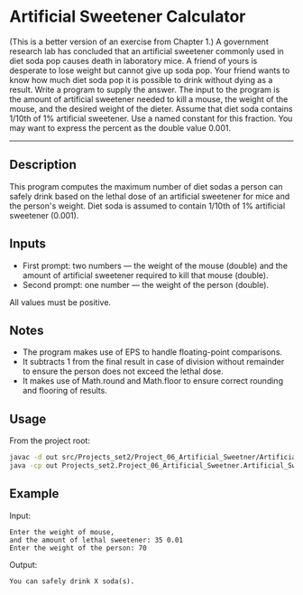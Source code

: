 # Artificial Sweetener Calculator

(This is a better version of an exercise from Chapter 1.) A government research lab
has concluded that an artificial sweetener commonly used in diet soda pop causes
death in laboratory mice. A friend of yours is desperate to lose weight but cannot
give up soda pop. Your friend wants to know how much diet soda pop it is possible
to drink without dying as a result. Write a program to supply the answer. The
input to the program is the amount of artificial sweetener needed to kill a mouse,
the weight of the mouse, and the desired weight of the dieter. Assume that diet
soda contains 1/10th of 1% artificial sweetener. Use a named constant for this
fraction. You may want to express the percent as the double value 0.001.

---
## Description
This program computes the maximum number of diet sodas a person can safely drink based 
on the lethal dose of an artificial sweetener for mice and the person's weight. 
Diet soda is assumed to contain 1/10th of 1% artificial sweetener (0.001).

## Inputs
- First prompt: two numbers — the weight of the mouse (double) and the amount of artificial 
  sweetener required to kill that mouse (double).
- Second prompt: one number — the weight of the person (double).

All values must be positive.

## Notes
- The program makes use of EPS to handle floating-point comparisons.
- It subtracts 1 from the final result in case of division without remainder to ensure 
  the person does not exceed the lethal dose.
- It makes use of Math.round and Math.floor to ensure correct rounding and flooring of results.

## Usage
From the project root:

```bash
javac -d out src/Projects_set2/Project_06_Artificial_Sweetner/Artificial_Sweetner.java
java -cp out Projects_set2.Project_06_Artificial_Sweetner.Artificial_Sweetner
```

## Example
Input:
```
Enter the weight of mouse,
and the amount of lethal sweetener: 35 0.01
Enter the weight of the person: 70
```
Output:
```
You can safely drink X soda(s).
```